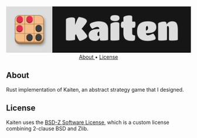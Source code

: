 <p align="center">
  <img src="branding/GitHub_Banner.png">
  <br>
  <a href="#about">About </a>•
  <!-- <a href="#features">Features </a>•
  <a href="#supported-types">Types </a>•
  <a href="#example-code">Examples </a>•
  <a href="#building--using">Building & Using </a>• -->
  <a href="#license">License</a>
</p>

## About
Rust implementation of Kaiten, an abstract strategy game that I designed.

## License
Kaiten uses the [BSD-Z Software License](https://colleen05.me/bsd-z.html), which is a custom license combining 2-clause BSD and Zlib.